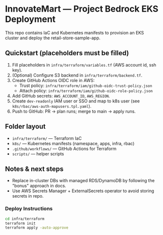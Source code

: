 # InnovateMart — Project Bedrock EKS Deployment

This repo contains IaC and Kubernetes manifests to provision an EKS cluster and deploy the retail-store-sample-app.

## Quickstart (placeholders must be filled)

1. Fill placeholders in `infra/terraform/variables.tf` (AWS account id, ssh key).
2. (Optional) Configure S3 backend in `infra/terraform/backend.tf`.
3. Create GitHub Actions OIDC role in AWS:
   - Trust policy: `infra/terraform/iam/github-oidc-trust-policy.json`
   - Attach policy: `infra/terraform/iam/github-oidc-role-policy.json`
4. Add GitHub secrets: `AWS_ACCOUNT_ID`, `AWS_REGION`.
5. Create `dev-readonly` IAM user or SSO and map to k8s user (see `k8s/rbac/aws-auth-mapusers.tpl.yaml`).
6. Push to GitHub: PR -> plan runs; merge to main -> apply runs.

## Folder layout

- `infra/terraform/` — Terraform IaC
- `k8s/` — Kubernetes manifests (namespace, apps, infra, rbac)
- `.github/workflows/` — GitHub Actions for Terraform
- `scripts/` — helper scripts

## Notes & next steps

- Replace in-cluster DBs with managed RDS/DynamoDB by following the "bonus" approach in docs.
- Use AWS Secrets Manager + ExternalSecrets operator to avoid storing secrets in repo.

### Deploy Instructions

```bash
cd infra/terraform
terraform init
terraform apply -auto-approve
